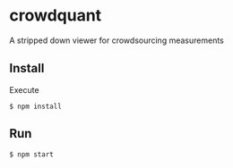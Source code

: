 # crowdquant
A stripped down viewer for crowdsourcing measurements 

## Install
Execute
```
$ npm install
```

## Run
```
$ npm start
```
